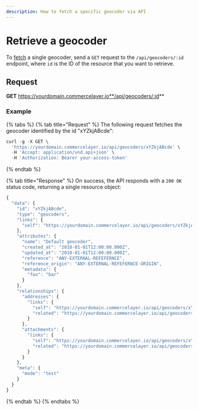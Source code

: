 ```yaml
---
description: How to fetch a specific geocoder via API
---
```


# Retrieve a geocoder

To [fetch](https://docs.commercelayer.io/developers/fetching-resources) a single geocoder, send a `GET` request to the `/api/geocoders/:id` endpoint, where `id` is the ID of the resource that you want to retrieve.

## Request

**GET** https://yourdomain.commercelayer.io**/api/geocoders/:id**

### **Example**

{% tabs %}
{% tab title="Request" %}
The following request fetches the geocoder identified by the id "xYZkjABcde":

```javascript
curl -g -X GET \
  'https://yourdomain.commercelayer.io/api/geocoders/xYZkjABcde' \
  -H 'Accept: application/vnd.api+json' \
  -H 'Authorization: Bearer your-access-token'
```
{% endtab %}

{% tab title="Response" %}
On success, the API responds with a `200 OK` status code, returning a single resource object:

```javascript
{
  "data": {
    "id": "xYZkjABcde",
    "type": "geocoders",
    "links": {
      "self": "https://yourdomain.commercelayer.io/api/geocoders/xYZkjABcde"
    },
    "attributes": {
      "name": "Default geocoder",
      "created_at": "2018-01-01T12:00:00.000Z",
      "updated_at": "2018-01-01T12:00:00.000Z",
      "reference": "ANY-EXTERNAL-REFEFERNCE",
      "reference_origin": "ANY-EXTERNAL-REFEFERNCE-ORIGIN",
      "metadata": {
        "foo": "bar"
      }
    },
    "relationships": {
      "addresses": {
        "links": {
          "self": "https://yourdomain.commercelayer.io/api/geocoders/xYZkjABcde/relationships/addresses",
          "related": "https://yourdomain.commercelayer.io/api/geocoders/xYZkjABcde/addresses"
        }
      },
      "attachments": {
        "links": {
          "self": "https://yourdomain.commercelayer.io/api/geocoders/xYZkjABcde/relationships/attachments",
          "related": "https://yourdomain.commercelayer.io/api/geocoders/xYZkjABcde/attachments"
        }
      }
    },
    "meta": {
      "mode": "test"
    }
  }
}
```
{% endtab %}
{% endtabs %}

